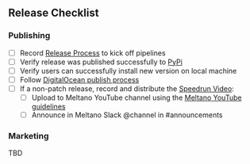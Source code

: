 ## Release Checklist

### Publishing

- [ ] Record [Release Process](https://about.gitlab.com/handbook/meltano/engineering/#release-process) to kick off pipelines
- [ ] Verify release was published successfully to [PyPi](https://pypi.org/project/meltano/)
- [ ] Verify users can successfully install new version on local machine
- [ ] Follow [DigitalOcean publish process](https://about.gitlab.com/handbook/meltano/engineering/#digitalocean-marketplace)
- [ ] If a non-patch release, record and distribute the [Speedrun Video](https://about.gitlab.com/handbook/meltano/engineering/#speedruns):
  - [ ] Upload to Meltano YouTube channel using the [Meltano YouTube guidelines](https://about.gitlab.com/handbook/meltano/marketing/#youtube)
  - [ ] Announce in Meltano Slack @channel in #announcements

### Marketing

TBD
